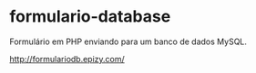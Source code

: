 # formulario-database

Formulário em PHP enviando para um banco de dados MySQL.


http://formulariodb.epizy.com/
